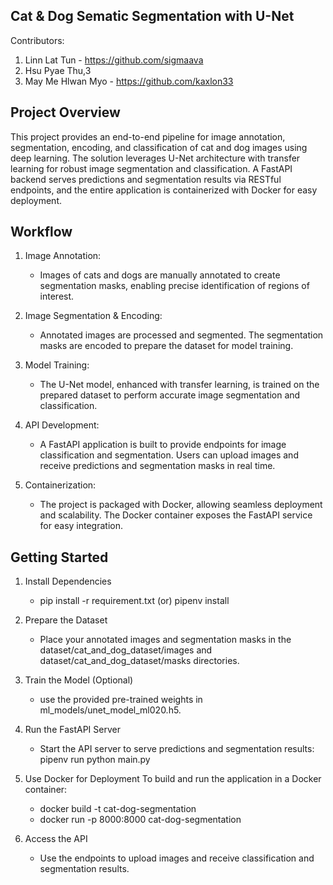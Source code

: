 ## Cat & Dog Sematic Segmentation with U-Net

Contributors:
1. Linn Lat Tun - https://github.com/sigmaava
2. Hsu Pyae Thu,3
3. May Me Hlwan Myo - https://github.com/kaxlon33

## Project Overview

  This project provides an end-to-end pipeline for image annotation, segmentation, encoding, and classification of cat and dog images using deep learning. The solution leverages U-Net architecture with transfer learning for robust image segmentation and classification. A FastAPI backend serves predictions and segmentation results via RESTful endpoints, and the entire application is containerized with Docker for easy deployment.
  
## Workflow

1.  Image Annotation:
     - Images of cats and dogs are manually annotated to create segmentation masks, enabling precise identification of regions of interest.

2.  Image Segmentation & Encoding:
     - Annotated images are processed and segmented. The segmentation masks are encoded to prepare the dataset for model training.

3.  Model Training:
     - The U-Net model, enhanced with transfer learning, is trained on the prepared dataset to perform accurate image segmentation and classification.

4.  API Development:
     - A FastAPI application is built to provide endpoints for image classification and segmentation. Users can upload images and receive predictions and segmentation masks in real time.
        
5.  Containerization:
     - The project is packaged with Docker, allowing seamless deployment and scalability. The Docker container exposes the FastAPI service for easy integration.

##  Getting Started

1.  Install Dependencies
       - pip install -r requirement.txt (or) pipenv install

2.  Prepare the Dataset
       - Place your annotated images and segmentation masks in the dataset/cat_and_dog_dataset/images and dataset/cat_and_dog_dataset/masks directories.
        
3.  Train the Model (Optional)
      - use the provided pre-trained weights in ml_models/unet_model_ml020.h5.

4.  Run the FastAPI Server
     - Start the API server to serve predictions and segmentation results: pipenv run python main.py

5.  Use Docker for Deployment
        To build and run the application in a Docker container:
    - docker build -t cat-dog-segmentation 
    - docker run -p 8000:8000 cat-dog-segmentation

6.  Access the API
     - Use the endpoints to upload images and receive classification and segmentation results.

